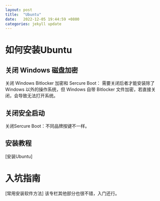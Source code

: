 ```yaml
---
layout: post
title:  "Ubuntu"
date:   2022-12-05 19:44:59 +0800
categories: jekyll update
---
```

<h1>如何安装Ubuntu</h1>
<h2>关闭 Windows 磁盘加密</h2>
关闭 Windows Bitlocker 加密和 Sercure Boot： 需要关闭后者才能安装除了 Windows 以外的操作系统，但 Windows 自带 Bitlocker 文件加密，若直接关闭，会导致无法打开系统。
<h2>关闭安全启动</h2>
关闭Sercure Boot：不同品牌按键不一样。
<h2>安装教程</h2>
[安装Ubuntu]
<h1>入坑指南</h1>
[常用安装软件方法] 该专栏其他部分也很不错，入门还行。

[安装Ubuntu]: https://www.roboxx.ltd/2104.html
[常用安装软件方法]: https://zhuanlan.zhihu.com/p/144132093

